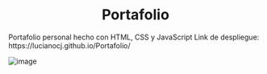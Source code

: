 <h1 align="center">Portafolio</h1>
Portafolio personal hecho con HTML, CSS y JavaScript
Link de despliegue: https://lucianocj.github.io/Portafolio/

![image](https://user-images.githubusercontent.com/87509270/218164430-d321f421-f983-466a-8bd8-f9106babe02b.png)

